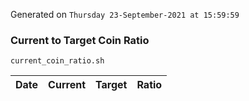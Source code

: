 Generated on `Thursday 23-September-2021 at 15:59:59`

### Current to Target Coin Ratio
`current_coin_ratio.sh`

Date|Current|Target|Ratio
---|---|---|---
